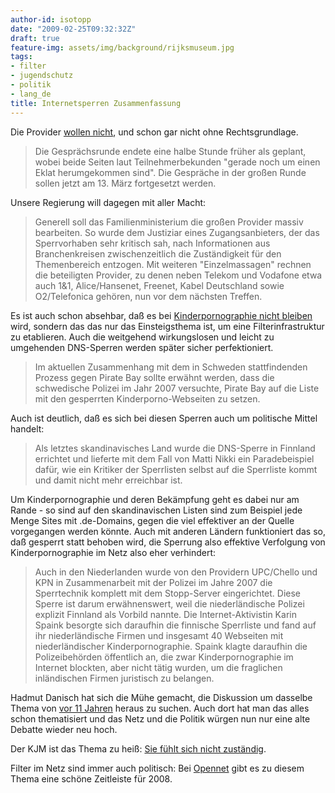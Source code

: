 ```yaml
---
author-id: isotopp
date: "2009-02-25T09:32:32Z"
draft: true
feature-img: assets/img/background/rijksmuseum.jpg
tags:
- filter
- jugendschutz
- politik
- lang_de
title: Internetsperren Zusammenfassung
---
```

Die Provider <a href='http://www.heise.de/newsticker/Arbeitsgruppe-zu-Kinderporno-Sperren-ergebnislos-vertagt-Update--/meldung/133287'>wollen nicht</a>, und schon gar nicht ohne Rechtsgrundlage. <blockquote>Die Gesprächsrunde endete eine halbe Stunde früher als geplant, wobei beide Seiten laut Teilnehmerbekunden "gerade noch um einen Eklat herumgekommen sind". Die Gespräche in der großen Runde sollen jetzt am 13. März fortgesetzt werden.</blockquote> Unsere Regierung will dagegen mit aller Macht: <blockquote>Generell soll das Familienministerium die großen Provider massiv bearbeiten. So wurde dem Justiziar eines Zugangsanbieters, der das Sperrvorhaben sehr kritisch sah, nach Informationen aus Branchenkreisen zwischenzeitlich die Zuständigkeit für den Themenbereich entzogen. Mit weiteren "Einzelmassagen" rechnen die beteiligten Provider, zu denen neben Telekom und Vodafone etwa auch 1&1, Alice/Hansenet, Freenet, Kabel Deutschland sowie O2/Telefonica gehören, nun vor dem nächsten Treffen.</blockquote>

Es ist auch schon absehbar, daß es bei <a href='http://www.heise.de/newsticker/Kinderporno-Sperren-im-internationalen-Vergleich--/meldung/133295'>Kinderpornographie nicht bleiben</a> wird, sondern das das nur das Einsteigsthema ist, um eine Filterinfrastruktur zu etablieren. Auch die weitgehend wirkungslosen und leicht zu umgehenden DNS-Sperren werden später sicher perfektioniert. <blockquote>Im aktuellen Zusammenhang mit dem in Schweden stattfindenden Prozess gegen Pirate Bay sollte erwähnt werden, dass die schwedische Polizei im Jahr 2007 versuchte, Pirate Bay auf die Liste mit den gesperrten Kinderporno-Webseiten zu setzen.</blockquote> Auch ist deutlich, daß es sich bei diesen Sperren auch um politische Mittel handelt: <blockquote>Als letztes skandinavisches Land wurde die DNS-Sperre in Finnland errichtet und lieferte mit dem Fall von Matti Nikki ein Paradebeispiel dafür, wie ein Kritiker der Sperrlisten selbst auf die Sperrliste kommt und damit nicht mehr erreichbar ist.</blockquote> Um Kinderpornographie und deren Bekämpfung geht es dabei nur am Rande - so sind auf den skandinavischen Listen sind zum Beispiel jede Menge Sites mit .de-Domains, gegen die viel effektiver an der Quelle vorgegangen werden könnte. Auch mit anderen Ländern funktioniert das so, daß gesperrt statt behoben wird, die Sperrung also effektive Verfolgung von Kinderpornographie im Netz also eher verhindert: <blockquote>Auch in den Niederlanden wurde von den Providern UPC/Chello und KPN in Zusammenarbeit mit der Polizei im Jahre 2007 die Sperrtechnik komplett mit dem Stopp-Server eingerichtet. Diese Sperre ist darum erwähnenswert, weil die niederländische Polizei explizit Finnland als Vorbild nannte. Die Internet-Aktivistin Karin Spaink besorgte sich daraufhin die finnische Sperrliste und fand auf ihr niederländische Firmen und insgesamt 40 Webseiten mit niederländischer Kinderpornographie. Spaink klagte daraufhin die Polizeibehörden öffentlich an, die zwar Kinderpornographie im Internet blockten, aber nicht tätig wurden, um die fraglichen inländischen Firmen juristisch zu belangen.</blockquote>Hadmut Danisch hat sich die Mühe gemacht, die Diskussion um dasselbe Thema von <a href='http://www.danisch.de/blog/2009/02/23/das-bka-jagt-anbieter-von-kinderpornographie/'>vor 11 Jahren</a> heraus zu suchen. Auch dort hat man das alles schon thematisiert und das Netz und die Politik würgen nun nur eine alte Debatte wieder neu hoch.

Der KJM ist das Thema zu heiß: <a href='http://www.heise.de/newsticker/Jugendschutzaufsicht-fuehlt-sich-nicht-fuer-Kinderporno-Sperren-zustaendig--/meldung/133451'>Sie fühlt sich nicht zuständig</a>.

Filter im Netz sind immer auch politisch: Bei <a href='http://opennet.net/about-filtering/2008yearinreview/'>Opennet</a> gibt es zu diesem Thema eine schöne Zeitleiste für 2008.
